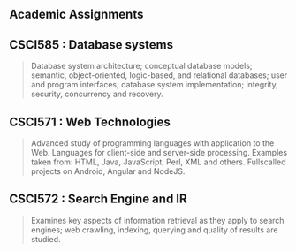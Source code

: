 ## Academic Assignments
## CSCI585 : Database systems
> Database system architecture; conceptual database models; semantic, object-oriented, logic-based, and relational databases; user and program interfaces; database system implementation; integrity, security, concurrency and recovery.

## CSCI571 : Web Technologies
> Advanced study of programming languages with application to the Web. Languages for client-side and server-side processing. Examples taken from: HTML, Java, JavaScript, Perl, XML and others. 
> Fullscalled projects on Android, Angular and NodeJS.

## CSCI572 : Search Engine and IR
> Examines key aspects of information retrieval as they apply to search engines; web crawling, indexing, querying and quality of results are studied.
